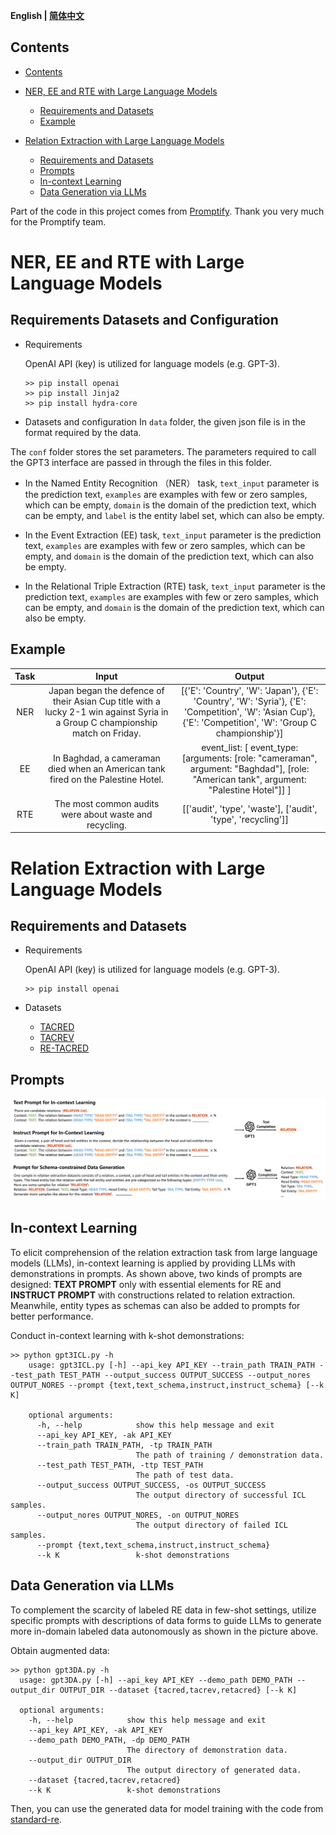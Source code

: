 

<p align="left">
    <b> English | <a href="https://github.com/zjunlp/DeepKE/blob/main/example/llm/README_CN.md">简体中文</a> </b>
</p>

## Contents
- [Contents](#Contents)

- [NER, EE and RTE with Large Language Models](#ner-ee-and-rte-with-large-language-models)
  - [Requirements and Datasets](#requirements-datasets-and-configuration)
  - [Example](#example)

- [Relation Extraction with Large Language Models](#relation-extraction-with-large-language-models)
  - [Requirements and Datasets](#requirements-and-datasets)
  - [Prompts](#prompts)
  - [In-context Learning](#in-context-learning)
  - [Data Generation via LLMs](#data-generation-via-llms)
  
Part of the code in this project comes from [Promptify](https://github.com/promptslab/Promptify). Thank you very much for the Promptify team.


# NER, EE and RTE with Large Language Models

## Requirements Datasets and Configuration
- Requirements
  
  OpenAI API (key) is utilized for language models (e.g. GPT-3).
    ```shell
    >> pip install openai
    >> pip install Jinja2
    >> pip install hydra-core
    ```

- Datasets and configuration
  In `data` folder, the given json file is in the format required by the data.
  
The `conf` folder stores the set parameters. The parameters required to call the GPT3 interface are passed in through the files in this folder.
  
- In the Named Entity Recognition （NER） task, `text_input` parameter is the prediction text, `examples` are examples with few or zero samples, which can be empty, `domain` is the domain of the prediction text, which can be empty, and `label` is the entity label set, which can also be empty. 

- In the Event Extraction (EE) task, `text_input` parameter is the prediction text, `examples` are examples with few or zero samples, which can be empty, and `domain` is the domain of the prediction text, which can also be empty. 

- In the Relational Triple Extraction (RTE) task, `text_input` parameter is the prediction text, `examples` are examples with few or zero samples, which can be empty, and `domain` is the domain of the prediction text, which can also be empty.




## Example
  |                           Task                           |          Input           |    Output    |     
  | :----------------------------------------------------------: | :------------------------: | :------------: |
  | NER |           Japan began the defence of their Asian Cup title with a lucky 2-1 win against Syria in a Group C championship match on Friday.         |       [{'E': 'Country', 'W': 'Japan'}, {'E': 'Country', 'W': 'Syria'}, {'E': 'Competition', 'W': 'Asian Cup'}, {'E': 'Competition', 'W': 'Group C championship'}]   |          
  | EE | In Baghdad, a cameraman died when an American tank fired on the Palestine Hotel. |    event_list: [ event_type: [arguments: [role: "cameraman", argument: "Baghdad"], [role: "American tank", argument: "Palestine Hotel"]] ]      |  
  | RTE |           The most common audits were about waste and recycling.          |[['audit', 'type', 'waste'], ['audit', 'type', 'recycling']]|     



# Relation Extraction with Large Language Models

## Requirements and Datasets
- Requirements
  
  OpenAI API (key) is utilized for language models (e.g. GPT-3).
    ```shell
    >> pip install openai
    ```
- Datasets
  - [TACRED](https://nlp.stanford.edu/projects/tacred/)
  - [TACREV](https://github.com/DFKI-NLP/tacrev)
  - [RE-TACRED](https://github.com/gstoica27/Re-TACRED)


## Prompts
![prompt](LLM.png)

## In-context Learning
To elicit comprehension of the relation extraction task from large language models (LLMs), in-context learning is applied by providing LLMs with demonstrations in prompts. As shown above, two kinds of prompts are designed: **TEXT PROMPT** only with essential elements for RE and **INSTRUCT PROMPT** with constructions related to relation extraction. Meanwhile, entity types as schemas can also be added to prompts for better performance.

Conduct in-context learning with k-shot demonstrations:

```shell
>> python gpt3ICL.py -h
    usage: gpt3ICL.py [-h] --api_key API_KEY --train_path TRAIN_PATH --test_path TEST_PATH --output_success OUTPUT_SUCCESS --output_nores OUTPUT_NORES --prompt {text,text_schema,instruct,instruct_schema} [--k K]

    optional arguments:
      -h, --help            show this help message and exit
      --api_key API_KEY, -ak API_KEY
      --train_path TRAIN_PATH, -tp TRAIN_PATH
                            The path of training / demonstration data.
      --test_path TEST_PATH, -ttp TEST_PATH
                            The path of test data.
      --output_success OUTPUT_SUCCESS, -os OUTPUT_SUCCESS
                            The output directory of successful ICL samples.
      --output_nores OUTPUT_NORES, -on OUTPUT_NORES
                            The output directory of failed ICL samples.
      --prompt {text,text_schema,instruct,instruct_schema}
      --k K                 k-shot demonstrations
```

## Data Generation via LLMs

To complement the scarcity of labeled RE data in few-shot settings, utilize specific prompts with descriptions of data forms to guide LLMs to generate more in-domain labeled data autonomously as shown in the picture above.

Obtain augmented data:
```shell
>> python gpt3DA.py -h
  usage: gpt3DA.py [-h] --api_key API_KEY --demo_path DEMO_PATH --output_dir OUTPUT_DIR --dataset {tacred,tacrev,retacred} [--k K]

  optional arguments:
    -h, --help            show this help message and exit
    --api_key API_KEY, -ak API_KEY
    --demo_path DEMO_PATH, -dp DEMO_PATH
                          The directory of demonstration data.
    --output_dir OUTPUT_DIR
                          The output directory of generated data.
    --dataset {tacred,tacrev,retacred}
    --k K                 k-shot demonstrations
```

Then, you can use the generated data for model training with the code from [standard-re](https://github.com/zjunlp/DeepKE/tree/main/example/re/standard).
